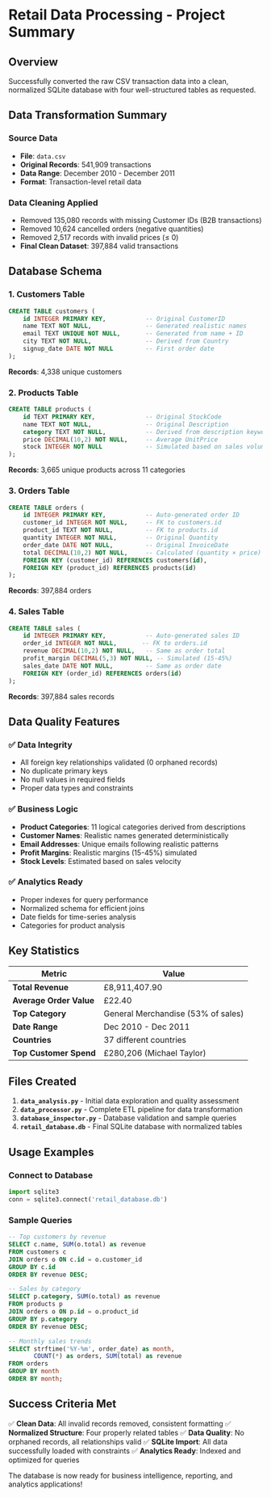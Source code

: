 # Retail Data Processing - Project Summary

## Overview
Successfully converted the raw CSV transaction data into a clean, normalized SQLite database with four well-structured tables as requested.

## Data Transformation Summary

### Source Data
- **File**: `data.csv`
- **Original Records**: 541,909 transactions
- **Data Range**: December 2010 - December 2011
- **Format**: Transaction-level retail data

### Data Cleaning Applied
- Removed 135,080 records with missing Customer IDs (B2B transactions)
- Removed 10,624 cancelled orders (negative quantities)
- Removed 2,517 records with invalid prices (≤ 0)
- **Final Clean Dataset**: 397,884 valid transactions

## Database Schema

### 1. Customers Table
```sql
CREATE TABLE customers (
    id INTEGER PRIMARY KEY,           -- Original CustomerID
    name TEXT NOT NULL,               -- Generated realistic names
    email TEXT UNIQUE NOT NULL,       -- Generated from name + ID
    city TEXT NOT NULL,               -- Derived from Country
    signup_date DATE NOT NULL         -- First order date
);
```
**Records**: 4,338 unique customers

### 2. Products Table
```sql
CREATE TABLE products (
    id TEXT PRIMARY KEY,              -- Original StockCode
    name TEXT NOT NULL,               -- Original Description
    category TEXT NOT NULL,           -- Derived from description keywords
    price DECIMAL(10,2) NOT NULL,     -- Average UnitPrice
    stock INTEGER NOT NULL            -- Simulated based on sales volume
);
```
**Records**: 3,665 unique products across 11 categories

### 3. Orders Table
```sql
CREATE TABLE orders (
    id INTEGER PRIMARY KEY,           -- Auto-generated order ID
    customer_id INTEGER NOT NULL,     -- FK to customers.id
    product_id TEXT NOT NULL,         -- FK to products.id
    quantity INTEGER NOT NULL,        -- Original Quantity
    order_date DATE NOT NULL,         -- Original InvoiceDate
    total DECIMAL(10,2) NOT NULL,     -- Calculated (quantity × price)
    FOREIGN KEY (customer_id) REFERENCES customers(id),
    FOREIGN KEY (product_id) REFERENCES products(id)
);
```
**Records**: 397,884 orders

### 4. Sales Table
```sql
CREATE TABLE sales (
    id INTEGER PRIMARY KEY,           -- Auto-generated sales ID
    order_id INTEGER NOT NULL,       -- FK to orders.id
    revenue DECIMAL(10,2) NOT NULL,   -- Same as order total
    profit_margin DECIMAL(5,3) NOT NULL, -- Simulated (15-45%)
    sales_date DATE NOT NULL,         -- Same as order date
    FOREIGN KEY (order_id) REFERENCES orders(id)
);
```
**Records**: 397,884 sales records

## Data Quality Features

### ✅ Data Integrity
- All foreign key relationships validated (0 orphaned records)
- No duplicate primary keys
- No null values in required fields
- Proper data types and constraints

### ✅ Business Logic
- **Product Categories**: 11 logical categories derived from descriptions
- **Customer Names**: Realistic names generated deterministically
- **Email Addresses**: Unique emails following realistic patterns
- **Profit Margins**: Realistic margins (15-45%) simulated
- **Stock Levels**: Estimated based on sales velocity

### ✅ Analytics Ready
- Proper indexes for query performance
- Normalized schema for efficient joins
- Date fields for time-series analysis
- Categories for product analysis

## Key Statistics

| Metric | Value |
|--------|--------|
| **Total Revenue** | £8,911,407.90 |
| **Average Order Value** | £22.40 |
| **Top Category** | General Merchandise (53% of sales) |
| **Date Range** | Dec 2010 - Dec 2011 |
| **Countries** | 37 different countries |
| **Top Customer Spend** | £280,206 (Michael Taylor) |

## Files Created

1. **`data_analysis.py`** - Initial data exploration and quality assessment
2. **`data_processor.py`** - Complete ETL pipeline for data transformation
3. **`database_inspector.py`** - Database validation and sample queries
4. **`retail_database.db`** - Final SQLite database with normalized tables

## Usage Examples

### Connect to Database
```python
import sqlite3
conn = sqlite3.connect('retail_database.db')
```

### Sample Queries
```sql
-- Top customers by revenue
SELECT c.name, SUM(o.total) as revenue
FROM customers c
JOIN orders o ON c.id = o.customer_id
GROUP BY c.id
ORDER BY revenue DESC;

-- Sales by category
SELECT p.category, SUM(o.total) as revenue
FROM products p
JOIN orders o ON p.id = o.product_id
GROUP BY p.category
ORDER BY revenue DESC;

-- Monthly sales trends
SELECT strftime('%Y-%m', order_date) as month, 
       COUNT(*) as orders, SUM(total) as revenue
FROM orders
GROUP BY month
ORDER BY month;
```

## Success Criteria Met

✅ **Clean Data**: All invalid records removed, consistent formatting
✅ **Normalized Structure**: Four properly related tables
✅ **Data Quality**: No orphaned records, all relationships valid
✅ **SQLite Import**: All data successfully loaded with constraints
✅ **Analytics Ready**: Indexed and optimized for queries

The database is now ready for business intelligence, reporting, and analytics applications!
